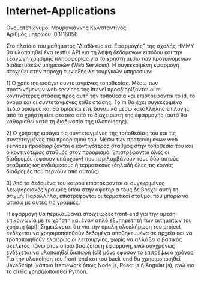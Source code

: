 # Internet-Applications

Ονοματεπώνυμο: Μουρογιάννης Κωνσταντίνος <br />
Αριθμός μητρώου: 03116056

Στο πλαίσιο του μαθήματος "Διαδίκτυο και Εφαρμογές" της σχολής ΗΜΜΥ θα υλοποιηθεί ένα restful API για τη λήψη δεδομένων εισόδου και την εξαγωγή χρήσιμης πληροφορίας για το χρήστη μέσω των προτεινόμενων διαδικτυακών υπηρεσιών (Web Services). Η συγκεκριμένη εφαρμογή στοχεύει στην παροχή των εξής λειτουργικών υπηρεσιών:

1] Ο χρήστης εισάγει συντεταγμένες τοποθεσίας.  Μέσω των προτεινόμενων web services της itravel προσδιορίζονται οι m κοντινότερες στάσεις προς αυτή την τοποθεσία και επιστρέφονται τo id, το όνομα και οι συντεταγμένες κάθε στάσης. Το m θα έχει συγκεκριμένο πεδίο ορισμού και θα ορίζεται είτε δυναμικά μέσω κατάλληλης επιλογής από το χρήστη είτε στατικά από το διαχειριστή της εφαρμογής (αυτό θα καθορισθεί κατά τη διαδικασία της υλοποίησης).

2] Ο χρήστης εισάγει τις συντεταγμένες της τοποθεσίας του και τις συντεταγμένες του προορισμού του. Μέσω των προτεινόμενων web services προσδιορίζονται ο κοντινότερος σταθμός στην τοποθεσία του και ο κοντινότερος σταθμός στον προορισμό. Επιστρέφονται όλες οι διαδρομές (εφόσον υπάρχουν) που περιλαμβάνουν τους δύο αυτούς σταθμούς ως ενδιάμεσους ή τερματικούς (δηλαδή όλες τις κοινές διαδρομές που περνούν από αυτούς).

3] Από τα δεδομένα του καιρού επιστρέφονται οι συγεκριμένες λεωφορειακές γραμμές όπου στην αφετηρία τους δε βρέχει αυτή τη στιγμή. Παράλληλα, επιστρέφονται οι τερματικοί σταθμοί που μπορώ να φτάσω με αυτές τις γραμμές.

Η εφαρμογή θα περιλαμβάνει στοιχειώδες front-end για την άμεση επικοινωνία με το χρήστη και έναν απλό εξυπηρετητή των αιτημάτων του χρήστη (api). Σημειώνεται ότι για την ομαλή ολοκλήρωση του project ενδέχεται να χρησιμοποιηθούν δεδομένα αποθηκευμένα σε αρχεία και να τροποποιηθούν ελαφρώς οι λειτουργίες, χωρίς να αλλάξει ο βασικός σκελετός πάνω στον οποίο βασίζεται η εφαρμογή, ενώ συγχρόνως ενδέχεται να υλοποιηθεί διεπαφή (cli) μόνο εφόσον το επιτρέψει ο χρόνος. Για την υλοποίηση του front-end και του back-end θα χρησιμοποιηθεί JavaScript (κάποιο framework όπως Node js, React js ή Angular js), ενώ για το cli θα χρησιμοποιηθεί Python.
